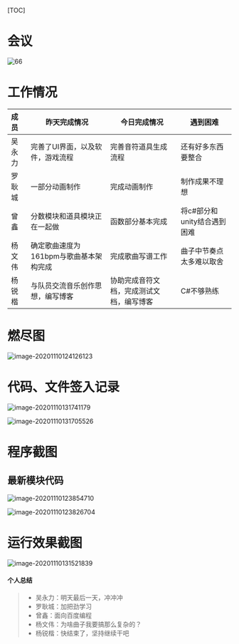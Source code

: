 [TOC]

# 会议

![66](https://img2020.cnblogs.com/blog/1656870/202011/1656870-20201110122809368-503799406.png)

# 工作情况

| 成员   | 昨天完成情况                           | 今日完成情况                             | 遇到困难                    |
| :----- | -------------------------------------- | ---------------------------------------- | --------------------------- |
| 吴永力 | 完善了UI界面，以及软件，游戏流程       | 完善音符道具生成流程                     | 还有好多东西要整合          |
| 罗耿城 | 一部分动画制作                         | 完成动画制作                             | 制作成果不理想              |
| 曾鑫   | 分数模块和道具模块正在一起做           | 函数部分基本完成                         | 将c#部分和unity结合遇到困难 |
| 杨文伟 | 确定歌曲速度为161bpm与歌曲基本架构完成 | 完成歌曲写谱工作                         | 曲子中节奏点太多难以取舍    |
| 杨锐楷 | 与队员交流音乐创作思想，编写博客       | 协助完成音符文档，完成测试文档，编写博客 | C#不够熟练                  |

# 燃尽图

![image-20201110124126123](https://img2020.cnblogs.com/blog/1656870/202011/1656870-20201110124125418-1131468158.png)

# 代码、文件签入记录

![image-20201110131741179](https://img2020.cnblogs.com/blog/1656870/202011/1656870-20201110131740474-904117859.png)

![image-20201110131705526](https://img2020.cnblogs.com/blog/1656870/202011/1656870-20201110131704825-1297996340.png)

# 程序截图

## 最新模块代码

![image-20201110123854710](https://img2020.cnblogs.com/blog/1656870/202011/1656870-20201110123853937-1331808579.png)

![image-20201110123826704](https://img2020.cnblogs.com/blog/1656870/202011/1656870-20201110123826015-548795230.png)

# 运行效果截图

![image-20201110131521839](https://img2020.cnblogs.com/blog/1656870/202011/1656870-20201110131521244-188578433.png)

#### 个人总结

> - 吴永力：明天最后一天，冲冲冲
> - 罗耿城：加把劲学习
> - 曾鑫：面向百度编程
> - 杨文伟：为啥曲子我要搞那么复杂的？
> - 杨锐楷：快结束了，坚持继续干吧



